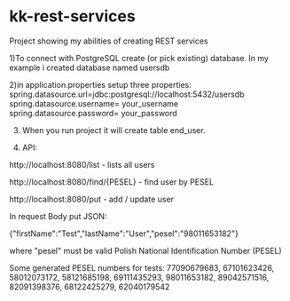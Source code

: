 # kk-rest-services
Project showing my abilities of creating REST services

1)To connect with PostgreSQL create (or pick existing) database.
In my example i created database named usersdb

2)in application.properties setup three properties:
spring.datasource.url=jdbc:postgresql://localhost:5432/usersdb
spring.datasource.username= your_username
spring.datasource.password= your_password

3) When you run project it will create table end_user.

4) API:

http://localhost:8080/list - lists all users

http://localhost:8080/find/{PESEL} - find user by PESEL

http://localhost:8080/put - add / update user

In request Body put JSON:

{"firstName":"Test","lastName":"User","pesel":"98011653182"}

where "pesel" must be valid Polish National Identification Number (PESEL)

Some generated PESEL numbers for tests:
77090679683,
67101623426,
58012073172,
58121685198,
69111435293,
98011653182,
89042571516,
82091398376,
68122425279,
62040179542

